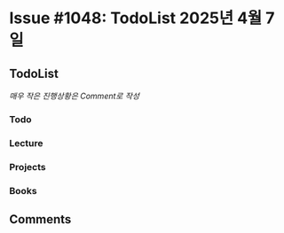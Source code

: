 # Issue #1048: TodoList 2025년 4월 7일

## TodoList

*매우 작은 진행상황은 Comment로 작성*

### Todo  

### Lecture

### Projects

### Books


## Comments

